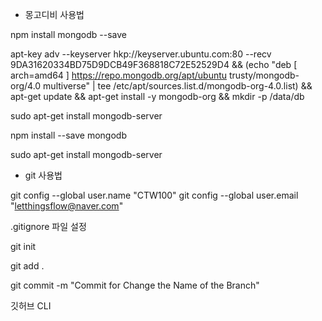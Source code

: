 - 몽고디비 사용법

npm install mongodb --save

apt-key adv --keyserver hkp://keyserver.ubuntu.com:80 --recv 9DA31620334BD75D9DCB49F368818C72E52529D4 && (echo "deb [ arch=amd64 ] https://repo.mongodb.org/apt/ubuntu trusty/mongodb-org/4.0 multiverse" | tee /etc/apt/sources.list.d/mongodb-org-4.0.list) && apt-get update && apt-get install -y mongodb-org && mkdir -p /data/db

sudo apt-get install mongodb-server

npm install --save mongodb

sudo apt-get install mongodb-server

- git 사용법

git config --global user.name "CTW100"
git config --global user.email "letthingsflow@naver.com"

.gitignore 파일 설정

git init

git add .

git commit -m "Commit for Change the Name of the Branch"

깃허브 CLI
